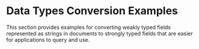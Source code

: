 # Data Types Conversion Examples

This section provides examples for converting weakly typed fields represented as strings in documents to strongly typed fields that are easier for applications to query and use.
